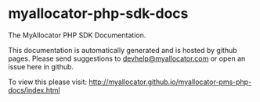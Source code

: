 myallocator-php-sdk-docs
========================

The MyAllocator PHP SDK Documentation.

This documentation is automatically generated and is hosted by github pages. Please send suggestions to devhelp@myallocator.com or open an issue here in github.

To view this please visit: http://myallocator.github.io/myallocator-pms-php-docs/index.html
